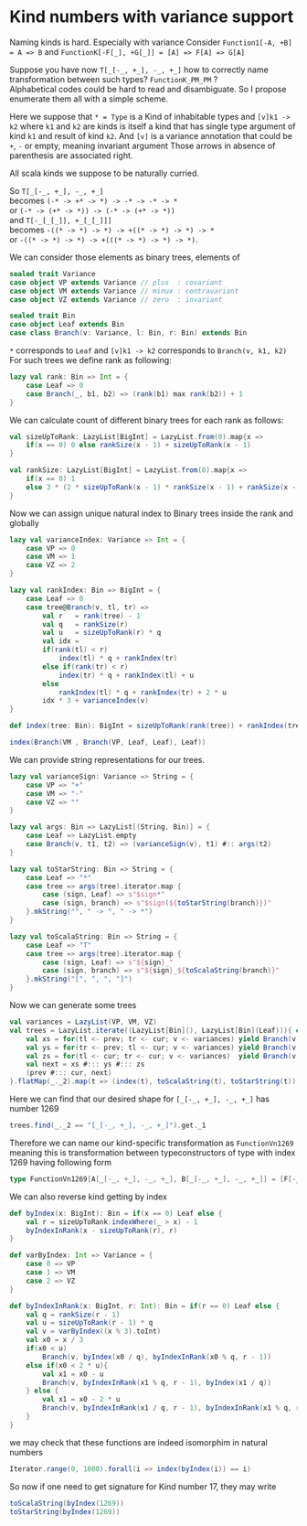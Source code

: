 # Kind numbers with variance support

Naming kinds is hard. Especially with variance
Consider `Function1[-A, +B] = A => B` and `FunctionK[-F[_], +G[_]] = [A] => F[A] => G[A]`

Suppose you have now `T[_[-_, +_], -_, +_]` how to correctly name transformation between such types? `FunctionK_PM_PM` ?  
Alphabetical codes could be hard to read and disambiguate. So I propose enumerate them all with a simple scheme.

Here we suppose that `* = Type` is a Kind of inhabitable types and `[v]k1 -> k2` where `k1` and `k2` are kinds is itself a kind that has single type argument of kind `k1` and result of kind `k2`. And `[v]` is a variance annotation that could be `+`, `-` or empty, meaning invariant argument
 Those arrows in absence of parenthesis are associated right.

All scala kinds we suppose to be naturally curried.  

So `T[_[-_, +_], -_, +_]`  
becomes  `(-* -> +* -> *) -> -* -> -* -> *`  
or  `(-* -> (+* -> *)) -> (-* -> (+* -> *))`  
and `T[-_[_[_]], +_[_[_]]]`  
becomes `-((* -> *) -> *) -> +((* -> *) -> *) -> *`  
or `-((* -> *) -> *) -> +(((* -> *) -> *) -> *)`.

We can consider those elements as binary trees, elements of  

```scala mdoc
sealed trait Variance
case object VP extends Variance // plus  : covariant
case object VM extends Variance // minux : contravariant
case object VZ extends Variance // zero  : invariant

sealed trait Bin
case object Leaf extends Bin
case class Branch(v: Variance, l: Bin, r: Bin) extends Bin
```

`*` corresponds to `Leaf` and `[v]k1 -> k2` corresponds to `Branch(v, k1, k2)`  
For such trees we define rank as following:

```scala mdoc
lazy val rank: Bin => Int = {
    case Leaf => 0
    case Branch(_, b1, b2) => (rank(b1) max rank(b2)) + 1
}
```  

We can calculate count of different binary trees for each rank as follows:

```scala mdoc
val sizeUpToRank: LazyList[BigInt] = LazyList.from(0).map{x =>  
    if(x == 0) 0 else rankSize(x - 1) + sizeUpToRank(x - 1)
}

val rankSize: LazyList[BigInt] = LazyList.from(0).map{x =>
    if(x == 0) 1  
    else 3 * (2 * sizeUpToRank(x - 1) * rankSize(x - 1) + rankSize(x - 1) * rankSize(x - 1))
}
```

Now we can assign unique natural index to Binary trees inside the rank and globally

```scala mdoc
lazy val varianceIndex: Variance => Int = {
    case VP => 0
    case VM => 1
    case VZ => 2
}

lazy val rankIndex: Bin => BigInt = {
    case Leaf => 0
    case tree@Branch(v, tl, tr) =>
        val r   = rank(tree) - 1
        val q   = rankSize(r)
        val u   = sizeUpToRank(r) * q
        val idx =  
        if(rank(tl) < r)
            index(tl) * q + rankIndex(tr)
        else if(rank(tr) < r)
            index(tr) * q + rankIndex(tl) + u  
        else  
            rankIndex(tl) * q + rankIndex(tr) + 2 * u
        idx * 3 + varianceIndex(v)
}

def index(tree: Bin): BigInt = sizeUpToRank(rank(tree)) + rankIndex(tree)

index(Branch(VM , Branch(VP, Leaf, Leaf), Leaf))
```

We can provide string representations for our trees.

```scala mdoc
lazy val varianceSign: Variance => String = {
    case VP => "+"
    case VM => "-"
    case VZ => ""
}

lazy val args: Bin => LazyList[(String, Bin)] = {
    case Leaf => LazyList.empty
    case Branch(v, t1, t2) => (varianceSign(v), t1) #:: args(t2)
}

lazy val toStarString: Bin => String = {
    case Leaf => "*"
    case tree => args(tree).iterator.map {
        case (sign, Leaf) => s"$sign*"
        case (sign, branch) => s"$sign(${toStarString(branch)})"
    }.mkString("", " -> ", " -> *")
}

lazy val toScalaString: Bin => String = {
    case Leaf => "T"
    case tree => args(tree).iterator.map {
        case (sign, Leaf) => s"${sign}_"
        case (sign, branch) => s"${sign}_${toScalaString(branch)}"
    }.mkString("[", ", ", "]")
}
```

Now we can generate some trees

```scala mdoc
val variances = LazyList(VP, VM, VZ)
val trees = LazyList.iterate((LazyList[Bin](), LazyList[Bin](Leaf))){ case (prev, cur) =>  
    val xs = for(tl <- prev; tr <- cur; v <- variances) yield Branch(v, tl, tr)
    val ys = for(tr <- prev; tl <- cur; v <- variances) yield Branch(v, tl, tr)
    val zs = for(tl <- cur; tr <- cur; v <- variances)  yield Branch(v, tl, tr)
    val next = xs #::: ys #::: zs
    (prev #::: cur, next)
}.flatMap(_._2).map(t => (index(t), toScalaString(t), toStarString(t)))
```

Here we can find that our desired shape for `[_[-_, +_], -_, +_]` has number 1269

```scala mdoc
trees.find(_._2 == "[_[-_, +_], -_, +_]").get._1
```

Therefore we can name our kind-specific transformation as `FunctionVn1269` meaning this is transformation between typeconstructors of type with index 1269 having following form

```scala
type FunctionVn1269[A[_[-_, +_], -_, +_], B[_[-_, +_], -_, +_]] = [F[-_, +_], E, A] => A[F, E, A] => B[F, E, A]
```

We can also reverse kind getting by index

```scala mdoc
def byIndex(x: BigInt): Bin = if(x == 0) Leaf else {
    val r = sizeUpToRank.indexWhere(_ > x) - 1
    byIndexInRank(x - sizeUpToRank(r), r)
}

def varByIndex: Int => Variance = {
    case 0 => VP
    case 1 => VM
    case 2 => VZ
}

def byIndexInRank(x: BigInt, r: Int): Bin = if(r == 0) Leaf else {
    val q = rankSize(r - 1)
    val u = sizeUpToRank(r - 1) * q
    val v = varByIndex((x % 3).toInt)
    val x0 = x / 3
    if(x0 < u)
        Branch(v, byIndex(x0 / q), byIndexInRank(x0 % q, r - 1))
    else if(x0 < 2 * u){
        val x1 = x0 - u
        Branch(v, byIndexInRank(x1 % q, r - 1), byIndex(x1 / q))
    } else {
        val x1 = x0 - 2 * u
        Branch(v, byIndexInRank(x1 / q, r - 1), byIndexInRank(x1 % q, r - 1))
    }
}
```

we may check that these functions are indeed isomorphim in natural numbers

```scala mdoc
Iterator.range(0, 1000).forall(i => index(byIndex(i)) == i)
```

So now if one need to get signature for Kind number 17, they may write

```scala mdoc
toScalaString(byIndex(1269))
toStarString(byIndex(1269))
```
